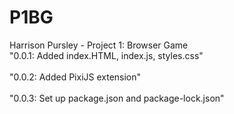# P1BG
Harrison Pursley - Project 1: Browser Game
<br>"0.0.1: Added index.HTML, index.js, styles.css"</br>
<br>"0.0.2: Added PixiJS extension"</br>
<br>"0.0.3: Set up package.json and package-lock.json"</br>